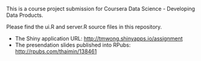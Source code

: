 This is a course project submission for Coursera Data Science - Developing Data Products.

Please find the ui.R and server.R source files in this repository. 

- The Shiny application URL: http://tmwong.shinyapps.io/assignment
- The presendation slides published into RPubs: http://rpubs.com/thaimin/138461
